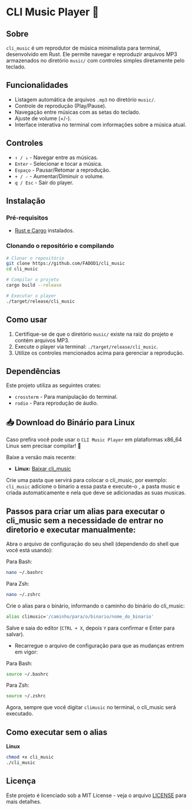 # CLI Music Player 🎵

## Sobre
`cli_music` é um reprodutor de música minimalista para terminal, desenvolvido em Rust. Ele permite navegar e reproduzir arquivos MP3 armazenados no diretório `music/` com controles simples diretamente pelo teclado.

## Funcionalidades
- Listagem automática de arquivos `.mp3` no diretório `music/`.
- Controle de reprodução (Play/Pause).
- Navegação entre músicas com as setas do teclado.
- Ajuste de volume (+/-).
- Interface interativa no terminal com informações sobre a música atual.

## Controles
- `↑ / ↓` - Navegar entre as músicas.
- `Enter` - Selecionar e tocar a música.
- `Espaço` - Pausar/Retomar a reprodução.
- `+ / -` - Aumentar/Diminuir o volume.
- `q / Esc` - Sair do player.

## Instalação
### Pré-requisitos
- [Rust e Cargo](https://www.rust-lang.org/tools/install) instalados.

### Clonando o repositório e compilando
```sh
# Clonar o repositório
git clone https://github.com/FADOD1/cli_music
cd cli_music

# Compilar o projeto
cargo build --release

# Executar o player
./target/release/cli_music
```

## Como usar
1. Certifique-se de que o diretório `music/` existe na raiz do projeto e contém arquivos MP3.
2. Execute o player via terminal: `./target/release/cli_music`.
3. Utilize os controles mencionados acima para gerenciar a reprodução.

## Dependências
Este projeto utiliza as seguintes crates:
- `crossterm` - Para manipulação do terminal.
- `rodio` - Para reprodução de áudio.




## 📥 Download do Binário para Linux

Caso prefira você pode usar o `CLI Music Player` em plataformas x86_64 Linux sem precisar compilar! 🎵  

Baixe a versão mais recente:  
- **Linux:** [Baixar cli_music](https://github.com/FADOD1/cli_music/releases/tag/Latest)

Crie uma pasta que servirá para colocar o cli_music, por exemplo: `cli_music`
adicione o binario a essa pasta e execute-o , a pasta music e criada automaticamente e nela que deve
se adicionadas as suas musicas.











## Passos para criar um alias para executar o cli_music sem a necessidade de entrar no diretorio e executar manualmente:

Abra o arquivo de configuração do seu shell (dependendo do shell que você está usando):

Para Bash:

```sh
nano ~/.bashrc
```

Para Zsh:

```sh
nano ~/.zshrc

```

Crie o alias para o binário, informando o caminho do binário do cli_music:

```sh
alias climusic='/caminho/para/o/binario/nome_do_binario'
```

Salve e saia do editor (`CTRL + X`, depois `Y` para confirmar e Enter para salvar).

- Recarregue o arquivo de configuração para que as mudanças entrem em vigor:

Para Bash:

```sh
source ~/.bashrc
```

Para Zsh:

```sh
source ~/.zshrc
```

Agora, sempre que você digitar `climusic` no terminal, o cli_music será executado.



## **Como executar sem o alias**
 **Linux**
```sh
chmod +x cli_music
./cli_music
```










## Licença
Este projeto é licenciado sob a MIT License - veja o arquivo [LICENSE](LICENSE) para mais detalhes.

